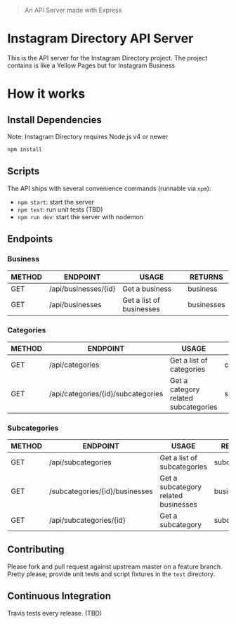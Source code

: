 >An API Server made with Express
# Instagram Directory API Server

This is the API server for the Instagram Directory project. The project contains is like a Yellow Pages but for Instagram Business

# How it works

## Install Dependencies

Note: Instagram Directory requires Node.js v4 or newer

```bash
npm install
```

## Scripts

The API ships with several convenience commands (runnable via `npm`):

  * `npm start`: start the server
  * `npm test`: run unit tests (TBD)
  * `npm run dev`: start the server with nodemon

## Endpoints

### Business
| METHOD 	| ENDPOINT           	| USAGE                  	| RETURNS  	|
|--------	|--------------------	|------------------------	|----------	|
| GET    	| /api/businesses/{id} 	| Get a business         	| business 	|
| GET    	| /api/businesses      	| Get a list of businesses 	| businesses 	|

### Categories

| METHOD 	| ENDPOINT           	| USAGE                  	| RETURNS  	|
|--------	|--------------------	|------------------------	|----------	|
| GET    	| /api/categories      	| Get a list of categories 	| categories 	|
| GET    	| /api/categories/{id}/subcategories      	| Get a category related subcategories 	| subcategories 	|

### Subcategories
| METHOD 	| ENDPOINT           	| USAGE                  	| RETURNS  	|
|--------	|--------------------	|------------------------	|----------	|
| GET    	| /api/subcategories      	| Get a list of subcategories 	| subcategories 	| subcategories 	|
| GET   	| /subcategories/{id}/businesses      	| Get a subcategory related businesses         	| businesses 	|
| GET    	| /api/subcategories/{id} 	| Get a subcategory         	| subcategory 	|

## Contributing

Please fork and pull request against upstream master on a feature branch. Pretty please; provide unit tests and script
fixtures in the `test` directory.

## Continuous Integration

Travis tests every release. (TBD)
